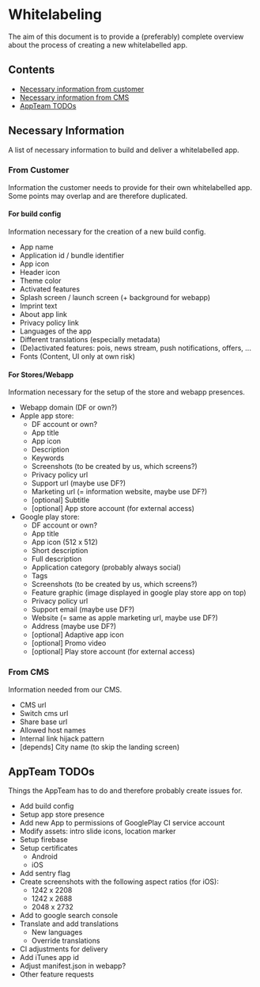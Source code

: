 # Whitelabeling

The aim of this document is to provide a (preferably) complete overview about the process of creating a new whitelabelled app.

## Contents

- [Necessary information from customer](#from-customer)
- [Necessary information from CMS](#from-cms)
- [AppTeam TODOs](#appteam-todos)

## Necessary Information

A list of necessary information to build and deliver a whitelabelled app.

### From Customer

Information the customer needs to provide for their own whitelabelled app.
Some points may overlap and are therefore duplicated.

#### For build config

Information necessary for the creation of a new build config.

- App name
- Application id / bundle identifier
- App icon
- Header icon
- Theme color
- Activated features
- Splash screen / launch screen (+ background for webapp)
- Imprint text
- About app link
- Privacy policy link
- Languages of the app
- Different translations (especially metadata)
- (De)activated features: pois, news stream, push notifications, offers, ...
- Fonts (Content, UI only at own risk)

#### For Stores/Webapp

Information necessary for the setup of the store and webapp presences.

- Webapp domain (DF or own?)
- Apple app store:
  - DF account or own?
  - App title
  - App icon
  - Description
  - Keywords
  - Screenshots (to be created by us, which screens?)
  - Privacy policy url
  - Support url (maybe use DF?)
  - Marketing url (= information website, maybe use DF?)
  - [optional] Subtitle
  - [optional] App store account (for external access)
- Google play store:
  - DF account or own?
  - App title
  - App icon (512 x 512)
  - Short description
  - Full description
  - Application category (probably always social)
  - Tags
  - Screenshots (to be created by us, which screens?)
  - Feature graphic (image displayed in google play store app on top)
  - Privacy policy url
  - Support email (maybe use DF?)
  - Website (= same as apple marketing url, maybe use DF?)
  - Address (maybe use DF?)
  - [optional] Adaptive app icon
  - [optional] Promo video
  - [optional] Play store account (for external access)

### From CMS

Information needed from our CMS.

- CMS url
- Switch cms url
- Share base url
- Allowed host names
- Internal link hijack pattern
- [depends] City name (to skip the landing screen)

## AppTeam TODOs

Things the AppTeam has to do and therefore probably create issues for.

- Add build config
- Setup app store presence
- Add new App to permissions of GooglePlay CI service account
- Modify assets: intro slide icons, location marker
- Setup firebase
- Setup certificates
  - Android
  - iOS
- Add sentry flag
- Create screenshots with the following aspect ratios (for iOS):
  - 1242 x 2208
  - 1242 x 2688
  - 2048 x 2732
- Add to google search console
- Translate and add translations
  - New languages
  - Override translations
- CI adjustments for delivery
- Add iTunes app id
- Adjust manifest.json in webapp?
- Other feature requests

